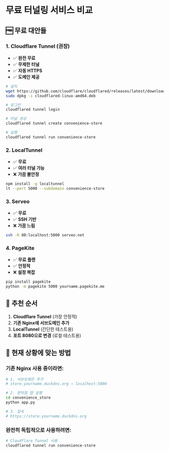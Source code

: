# 무료 터널링 서비스 비교

## 🆓 무료 대안들

### 1. **Cloudflare Tunnel (권장)**
- ✅ **완전 무료**
- ✅ **무제한 터널**
- ✅ **자동 HTTPS**
- ✅ **도메인 제공**
```bash
# 설치
wget https://github.com/cloudflare/cloudflared/releases/latest/download/cloudflared-linux-amd64.deb
sudo dpkg -i cloudflared-linux-amd64.deb

# 로그인
cloudflared tunnel login

# 터널 생성
cloudflared tunnel create convenience-store

# 실행
cloudflared tunnel run convenience-store
```

### 2. **LocalTunnel**
- ✅ **무료**
- ✅ **여러 터널 가능**
- ❌ **가끔 불안정**
```bash
npm install -g localtunnel
lt --port 5000 --subdomain convenience-store
```

### 3. **Serveo**
- ✅ **무료**
- ✅ **SSH 기반**
- ❌ **가끔 느림**
```bash
ssh -R 80:localhost:5000 serveo.net
```

### 4. **PageKite**
- ✅ **무료 플랜**
- ✅ **안정적**
- ❌ **설정 복잡**
```bash
pip install pagekite
python -m pagekite 5000 yourname.pagekite.me
```

## 🎯 추천 순서

1. **Cloudflare Tunnel** (가장 안정적)
2. **기존 Nginx에 서브도메인 추가**
3. **LocalTunnel** (간단한 테스트용)
4. **포트 8080으로 변경** (로컬 테스트용)

## 🔧 현재 상황에 맞는 방법

### 기존 Nginx 사용 중이라면:
```bash
# 1. 서브도메인 추가
# store.yourname.duckdns.org → localhost:5000

# 2. 편의점 앱 실행
cd convenience_store
python app.py

# 3. 접속
# https://store.yourname.duckdns.org
```

### 완전히 독립적으로 사용하려면:
```bash
# Cloudflare Tunnel 사용
cloudflared tunnel run convenience-store
``` 